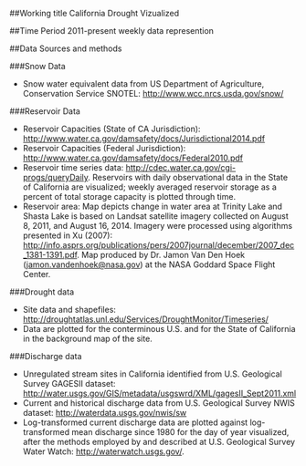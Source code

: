 ##Working title
California Drought Vizualized

##Time Period
2011-present
weekly data represention

##Data Sources and methods

###Snow Data
 - Snow water equivalent data from US Department of Agriculture, Conservation Service SNOTEL: http://www.wcc.nrcs.usda.gov/snow/

###Reservoir Data
 - Reservoir Capacities (State of CA Jurisdiction): http://www.water.ca.gov/damsafety/docs/Jurisdictional2014.pdf
 - Reservoir Capacities (Federal Jurisdiction): http://www.water.ca.gov/damsafety/docs/Federal2010.pdf
 - Reservoir time series data: http://cdec.water.ca.gov/cgi-progs/queryDaily. Reservoirs with daily observational data in the State of California are visualized; weekly averaged reservoir storage as a percent of total storage capacity is plotted through time. 
 - Reservoir area: Map depicts change in water area at Trinity Lake and Shasta Lake is based on Landsat satellite imagery collected on August 8, 2011, and August 16, 2014. Imagery were processed using algorithms presented in Xu (2007): http://info.asprs.org/publications/pers/2007journal/december/2007_dec_1381-1391.pdf. Map produced by Dr. Jamon Van Den Hoek (jamon.vandenhoek@nasa.gov) at the NASA Goddard Space Flight Center.

###Drought data
 - Site data and shapefiles: http://droughtatlas.unl.edu/Services/DroughtMonitor/Timeseries/
 - Data are plotted for the conterminous U.S. and for the State of California in the background map of the site. 

###Discharge data
 - Unregulated stream sites in California identified from U.S. Geological Survey GAGESII dataset: http://water.usgs.gov/GIS/metadata/usgswrd/XML/gagesII_Sept2011.xml
 - Current and historical discharge data from U.S. Geological Survey NWIS dataset: http://waterdata.usgs.gov/nwis/sw
 - Log-transformed current discharge data are plotted against log-transformed mean discharge since 1980 for the day of year visualized, after the methods employed by and described at U.S. Geological Survey Water Watch: http://waterwatch.usgs.gov/.
